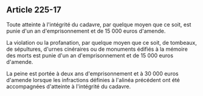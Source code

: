 Article 225-17
----
Toute atteinte à l'intégrité du cadavre, par quelque moyen que ce soit, est
punie d'un an d'emprisonnement et de 15 000 euros d'amende.

La violation ou la profanation, par quelque moyen que ce soit, de tombeaux, de
sépultures, d'urnes cinéraires ou de monuments édifiés à la mémoire des morts
est punie d'un an d'emprisonnement et de 15 000 euros d'amende.

La peine est portée à deux ans d'emprisonnement et à 30 000 euros d'amende
lorsque les infractions définies à l'alinéa précédent ont été accompagnées
d'atteinte à l'intégrité du cadavre.
